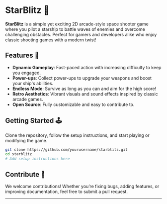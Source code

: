 
# StarBlitz 🚀

**StarBlitz** is a simple yet exciting 2D arcade-style space shooter game where you pilot a starship to battle waves of enemies and overcome challenging obstacles. Perfect for gamers and developers alike who enjoy classic shooting games with a modern twist!

## Features 🌟
- **Dynamic Gameplay**: Fast-paced action with increasing difficulty to keep you engaged.
- **Power-ups**: Collect power-ups to upgrade your weapons and boost your ship's abilities.
- **Endless Mode**: Survive as long as you can and aim for the high score!
- **Retro Aesthetics**: Vibrant visuals and sound effects inspired by classic arcade games.
- **Open Source**: Fully customizable and easy to contribute to.

## Getting Started 🕹️
Clone the repository, follow the setup instructions, and start playing or modifying the game.

```bash
git clone https://github.com/yourusername/starblitz.git
cd starblitz
# Add setup instructions here
```

## Contribute 🤝
We welcome contributions! Whether you’re fixing bugs, adding features, or improving documentation, feel free to submit a pull request.

---

